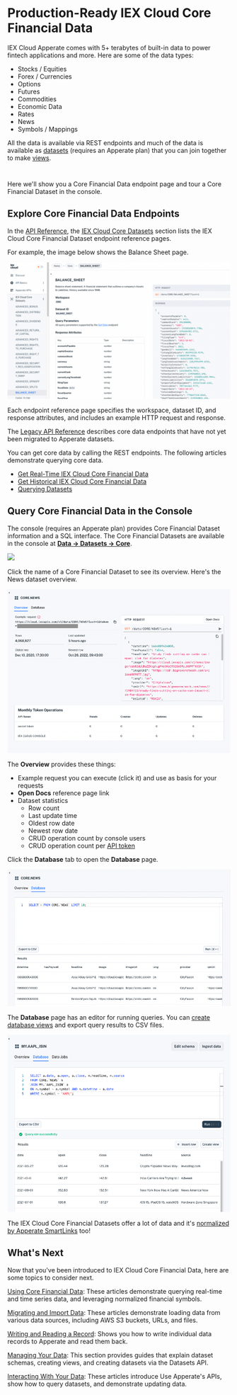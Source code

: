 # Production-Ready IEX Cloud Core Financial Data

IEX Cloud Apperate comes with 5+ terabytes of built-in data to power fintech applications and more. Here are some of the data types:

- Stocks / Equities
- Forex / Currencies
- Options
- Futures
- Commodities
- Economic Data
- Rates
- News
- Symbols / Mappings

All the data is available via REST endpoints and much of the data is available as [datasets](../reference/glossary.md#dataset) (requires an Apperate plan) that you can join together to make [views](../managing-your-data/creating-and-managing-views.md).

```{important} We are in the process of migrating legacy IEX Cloud Core Data to IEX Cloud Core Datasets in Apperate. IEX Cloud's API reference is currently split between Apperate's [API Reference](https://iexcloud.io/docs/) and the [Legacy API Reference](https://iexcloud.io/docs/api/). If the [API Reference](https://iexcloud.io/docs/) doesn't list the data you want, please check the [Legacy API Reference](https://iexcloud.io/docs/api/).
```

```{note} IEX Cloud documentation for the legacy plans is at <https://iexcloud.io/docs/api/>.
```

Here we'll show you a Core Financial Data endpoint page and tour a Core Financial Dataset in the console.

## Explore Core Financial Data Endpoints

In the [API Reference](https://iexcloud.io/docs/), the [IEX Cloud Core Datasets](https://iexcloud.io/docs/core) section lists the IEX Cloud Core Financial Dataset endpoint reference pages. 

For example, the image below shows the Balance Sheet page.

![](./production-ready-core-data/iex-cloud-core-datasets-balance-sheet-api-page.png)

Each endpoint reference page specifies the workspace, dataset ID, and response attributes, and includes an example HTTP request and response.

The [Legacy API Reference](https://iexcloud.io/docs/api/) describes core data endpoints that have not yet been migrated to Apperate datasets.

You can get core data by calling the REST endpoints. The following articles demonstrate querying core data.

- [Get Real-Time IEX Cloud Core Financial Data](../using-core-data/getting-real-time-core-financial-data.md)
- [Get Historical IEX Cloud Core Financial Data](../using-core-data/getting-time-series-core-financial-data.md)
- [Querying Datasets](../interacting-with-your-data/querying-data/querying-datasets.md)

## Query Core Financial Data in the Console

The console (requires an Apperate plan) provides Core Financial Dataset information and a SQL interface. The Core Financial Datasets are available in the console at [**Data &rarr; Datasets &rarr; Core**](https://iexcloud.io/console/datasets/core).

![](./production-ready-core-data/core-datasets.png)

Click the name of a Core Financial Dataset to see its overview. Here's the News dataset overview.

![](./production-ready-core-data/core-news-dataset-overview.png)

The **Overview** provides these things:

- Example request you can execute (click it) and use as basis for your requests
- **Open Docs** reference page link
- Dataset statistics
    - Row count
    - Last update time
    - Oldest row date
    - Newest row date
    - CRUD operation count by console users
    - CRUD operation count per [API token](../administration/access-and-security.md)

Click the **Database** tab to open the **Database** page.

![](./production-ready-core-data/core-news-database-page.png)

The **Database** page has an editor for running queries. You can [create database views](../using-core-data/using-normalized-financial-data.md) and export query results to CSV files.

![](./production-ready-core-data/join-core-news-with-my-aapl-data.png)

The IEX Cloud Core Financial Datasets offer a lot of data and it's [normalized by Apperate SmartLinks](../reference/glossary.md#smartlink) too!

## What's Next

Now that you've been introduced to IEX Cloud Core Financial Data, here are some topics to consider next.

[Using Core Financial Data](../using-core-data.md): These articles demonstrate querying real-time and time series data, and leveraging normalized financial symbols. 

[Migrating and Import Data](../migrating-and-importing-data.md): These articles demonstrate loading data from various data sources, including AWS S3 buckets, URLs, and files.

[Writing and Reading a Record](../getting-started/write-and-read-a-record.md): Shows you how to write individual data records to Apperate and read them back.

[Managing Your Data](../managing-your-data.md): This section provides guides that explain dataset schemas, creating views, and creating datasets via the Datasets API.

[Interacting With Your Data](../interacting-with-your-data.md): These articles introduce Use Apperate's APIs, show how to query datasets, and demonstrate updating data.

```{note} IEX Cloud documentation for the legacy plans is at <https://iexcloud.io/docs/api/>.
```
